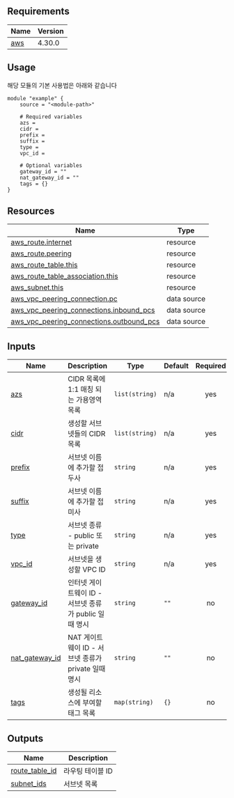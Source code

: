 <!-- BEGIN_AUTOMATED_TF_DOCS_BLOCK -->
## Requirements

| Name | Version |
|------|---------|
| <a name="requirement_aws"></a> [aws](#requirement\_aws) | 4.30.0 |

## Usage
해당 모듈의 기본 사용법은 아래와 같습니다

```hcl
module "example" {
	source = "<module-path>"

	# Required variables
	azs = 
	cidr = 
	prefix = 
	suffix = 
	type = 
	vpc_id = 

	# Optional variables
	gateway_id = ""
	nat_gateway_id = ""
	tags = {}
}
```
## Resources

| Name | Type |
|------|------|
| [aws_route.internet](https://registry.terraform.io/providers/hashicorp/aws/4.30.0/docs/resources/route) | resource |
| [aws_route.peering](https://registry.terraform.io/providers/hashicorp/aws/4.30.0/docs/resources/route) | resource |
| [aws_route_table.this](https://registry.terraform.io/providers/hashicorp/aws/4.30.0/docs/resources/route_table) | resource |
| [aws_route_table_association.this](https://registry.terraform.io/providers/hashicorp/aws/4.30.0/docs/resources/route_table_association) | resource |
| [aws_subnet.this](https://registry.terraform.io/providers/hashicorp/aws/4.30.0/docs/resources/subnet) | resource |
| [aws_vpc_peering_connection.pc](https://registry.terraform.io/providers/hashicorp/aws/4.30.0/docs/data-sources/vpc_peering_connection) | data source |
| [aws_vpc_peering_connections.inbound_pcs](https://registry.terraform.io/providers/hashicorp/aws/4.30.0/docs/data-sources/vpc_peering_connections) | data source |
| [aws_vpc_peering_connections.outbound_pcs](https://registry.terraform.io/providers/hashicorp/aws/4.30.0/docs/data-sources/vpc_peering_connections) | data source |

## Inputs

| Name | Description | Type | Default | Required |
|------|-------------|------|---------|:--------:|
| <a name="input_azs"></a> [azs](#input\_azs) | CIDR 목록에 1:1 매칭 되는 가용영역 목록 | `list(string)` | n/a | yes |
| <a name="input_cidr"></a> [cidr](#input\_cidr) | 생성할 서브넷들의 CIDR 목록 | `list(string)` | n/a | yes |
| <a name="input_prefix"></a> [prefix](#input\_prefix) | 서브넷 이름에 추가할 접두사 | `string` | n/a | yes |
| <a name="input_suffix"></a> [suffix](#input\_suffix) | 서브넷 이름에 추가할 접미사 | `string` | n/a | yes |
| <a name="input_type"></a> [type](#input\_type) | 서브넷 종류 - public 또는 private | `string` | n/a | yes |
| <a name="input_vpc_id"></a> [vpc\_id](#input\_vpc\_id) | 서브넷을 생성할 VPC ID | `string` | n/a | yes |
| <a name="input_gateway_id"></a> [gateway\_id](#input\_gateway\_id) | 인터넷 게이트웨이 ID - 서브넷 종류가 public 일때 명시 | `string` | `""` | no |
| <a name="input_nat_gateway_id"></a> [nat\_gateway\_id](#input\_nat\_gateway\_id) | NAT 게이트웨이 ID - 서브넷 종류가 private 일때 명시 | `string` | `""` | no |
| <a name="input_tags"></a> [tags](#input\_tags) | 생성될 리소스에 부여할 태그 목록 | `map(string)` | `{}` | no |

## Outputs

| Name | Description |
|------|-------------|
| <a name="output_route_table_id"></a> [route\_table\_id](#output\_route\_table\_id) | 라우팅 테이블 ID |
| <a name="output_subnet_ids"></a> [subnet\_ids](#output\_subnet\_ids) | 서브넷 목록 |
<!-- END_AUTOMATED_TF_DOCS_BLOCK -->